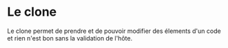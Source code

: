 # Le clone

Le clone permet de prendre et de pouvoir modifier des élements d'un code et rien n'est bon sans la validation de l'hôte.
